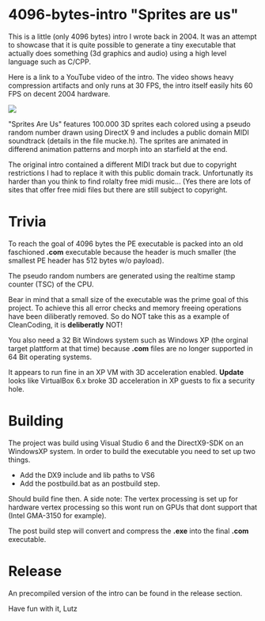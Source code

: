 # 4096-bytes-intro "Sprites are us"

This is a little (only 4096 bytes) intro I wrote back in 2004. It was an attempt to showcase that it is quite possible to generate a tiny executable that actually does something (3d graphics and audio) using a high level language such as C/CPP.

Here is a link to a YouTube video of the intro. The video shows heavy compression artifacts and only runs at 30 FPS, the intro itself easily hits 60 FPS on decent 2004 hardware.

[![](http://img.youtube.com/vi/bIwQHldMUBk/0.jpg)](http://www.youtube.com/watch?v=bIwQHldMUBk "")

"Sprites Are Us" features 100.000 3D sprites each colored using a pseudo random number drawn using DirectX 9 and includes a public domain MIDI soundtrack (details in the file mucke.h). The sprites are animated in differend animation patterns and morph into an starfield at the end. 

The original intro contained a different MIDI track but due to copyright restrictions I had to replace it with this public domain track. 
Unfortunatly its harder than you think  to find rolalty free midi music... (Yes there are lots of sites that offer free midi files but there are still subject to copyright.

# Trivia
To reach the goal of 4096 bytes the PE executable is packed into an old faschioned **.com** executable because the header is much smaller (the smallest PE header has 512 bytes w/o payload).

The pseudo random numbers are generated using the realtime stamp counter (TSC) of the CPU.

Bear in mind that a small size of the executable was the prime goal of this project. To achieve this all error checks and memory freeing operations have been diliberatly removed. So do NOT take this as a example of CleanCoding, it is **deliberatly** NOT!

You also need a 32 Bit Windows system such as Windows XP (the orginal target plattform at that time) because **.com** files are no longer supported in 64 Bit operating systems. 

It appears to run fine in an XP VM with 3D acceleration enabled. **Update** looks like VirtualBox 6.x broke 3D acceleration in XP guests to fix a security hole.

# Building
The project was build using Visual Studio 6 and the DirectX9-SDK on an WindowsXP system. 
In order to build the executable you need to set up two things. 
* Add the DX9 include and lib paths to VS6 
* Add the postbuild.bat as an postbuild step.

Should build fine then. A side note: The vertex processing is set up for hardware vertex processing so this wont run on GPUs that dont support that (Intel GMA-3150 for example).

The post build step will convert and compress the **.exe** into the final **.com** executable.

# Release
An precompiled version of the intro can be found in the release section. 

Have fun with it,
Lutz

